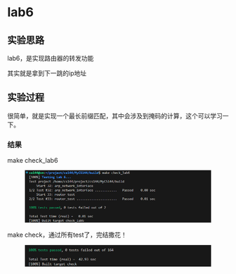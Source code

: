 # lab6

## 实验思路



lab6，是实现路由器的转发功能

其实就是拿到下一跳的ip地址



## 实验过程

很简单，就是实现一个最长前缀匹配，其中会涉及到掩码的计算，这个可以学习一下。



### 结果

make check\_lab6

<div align="left">

<figure><img src="../../.gitbook/assets/1d61b8d57565d050f76a6cafa66ec35.png" alt=""><figcaption></figcaption></figure>

</div>



make check，通过所有test了，完结撒花！

<figure><img src="../../.gitbook/assets/b552cd5fa1f9921c837da322c508ebf.png" alt=""><figcaption></figcaption></figure>
